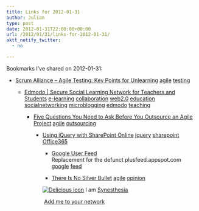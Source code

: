 ```yaml
---
title: Links for 2012-01-31
author: Julian
type: post
date: 2012-01-31T22:00:00+00:00
url: /2012/01/31/links-for-2012-01-31/
aktt_notify_twitter:
  - no

---
```

Bookmarks I&#8217;ve shared on 2012-01-31:

  * [Scrum Alliance &#8211; Agile Testing: Key Points for Unlearning][1] 
    [agile][2] [testing][3] </li> 
    
      * [Edmodo | Secure Social Learning Network for Teachers and Students][4] 
        [e-learning][5] [collaboration][6] [web2.0][7] [education][8] [socialnetworking][9] [microblogging][10] [edmodo][11] [teaching][12] </li> 
        
          * [Five Questions You Need to Ask Before You Outsource an Agile Project][13] 
            [agile][2] [outsourcing][14] </li> 
            
              * [Using jQuery with SharePoint Online][15] 
                [jquery][16] [sharepoint][17] [Office365][18] </li> 
                
                  * [Google User Feed][19]  
                    Replacement for the defunct plusfeed.appspot.com  
                    [google][20] [feed][21] 
                  * [There Is No Silver Bullet][22] 
                    [agile][2] [opinion][23] </li> </ul> 
                    
                    <p class="deliciouslink">
                      <a href="http://del.icio.us/synesthesia" title="See all my bookmarks on del.icio.us"><img src="https://www.synesthesia.co.uk/images/deliciousicon.jpg" alt="Delicious icon" /></a>&nbsp;I am <a href="http://del.icio.us/synesthesia" title="See all my bookmarks on del.icio.us">Synesthesia</a>
                    </p>
                    
                    <p class="deliciouslink">
                      <a href="http://del.icio.us/network?add=synesthesia" title="Add me to your del.icio.us network"><img src="https://www.synesthesia.co.uk/images/add.gif" alt="" /></a>&nbsp;<a href="http://del.icio.us/network?add=synesthesia" title="Add me to your del.icio.us network">Add me to your network</a>
                    </p>

 [1]: http://scrumalliance.org/articles/392-agile-testing-key-points-for-unlearning
 [2]: http://www.delicious.com/synesthesia/agile
 [3]: http://www.delicious.com/synesthesia/testing
 [4]: http://www.edmodo.com/
 [5]: http://www.delicious.com/synesthesia/e-learning
 [6]: http://www.delicious.com/synesthesia/collaboration
 [7]: http://www.delicious.com/synesthesia/web2.0
 [8]: http://www.delicious.com/synesthesia/education
 [9]: http://www.delicious.com/synesthesia/socialnetworking
 [10]: http://www.delicious.com/synesthesia/microblogging
 [11]: http://www.delicious.com/synesthesia/edmodo
 [12]: http://www.delicious.com/synesthesia/teaching
 [13]: http://www.sys-con.com/node/2145652
 [14]: http://www.delicious.com/synesthesia/outsourcing
 [15]: http://www.add-in-express.com/creating-addins-blog/2012/01/30/jquery-sharepoint-online
 [16]: http://www.delicious.com/synesthesia/jquery
 [17]: http://www.delicious.com/synesthesia/sharepoint
 [18]: http://www.delicious.com/synesthesia/Office365
 [19]: http://plusfeed.frosas.net/
 [20]: http://www.delicious.com/synesthesia/google+
 [21]: http://www.delicious.com/synesthesia/feed
 [22]: http://www.netobjectives.com/blogs/there-is-no-silver-bullet
 [23]: http://www.delicious.com/synesthesia/opinion